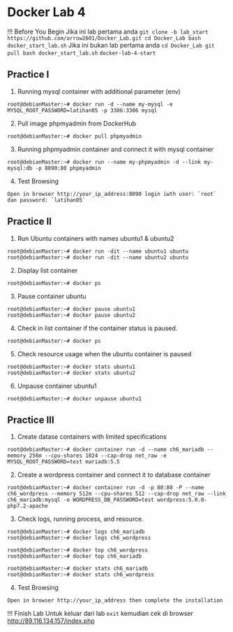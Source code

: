 # Docker Lab 4

!!! Before You Begin
    Jika ini lab pertama anda
    ```
    git clone -b lab_start https://github.com/arrow2601/Docker_Lab.git
    cd Docker_Lab
    bash docker_start_lab.sh
    ```
    Jika ini bukan lab pertama anda
    ```
    cd Docker_Lab
    git pull
    bash docker_start_lab.sh
    ```
    ```
    docker-lab-4-start
    ```

 ## Practice I  

1. Running mysql container with additional parameter (env)
```
root@debianMaster:~# docker run -d --name my-mysql -e MYSQL_ROOT_PASSWORD=latihan05 -p 3306:3306 mysql
```
2. Pull image phpmyadmin from DockerHub
```
root@debianMaster:~# docker pull phpmyadmin
```
3. Running phpmyadmin container and connect it with mysql container
```
root@debianMaster:~# docker run --name my-phpmyadmin -d --link my-mysql:db -p 8090:80 phpmyadmin
```
4. Test Browsing
```
Open in browser http://your_ip_address:8090 login iwth user: `root` dan password: `latihan05`
```

## Practice II
1. Run Ubuntu containers with names ubuntu1 & ubuntu2
```
root@debianMaster:~# docker run -dit --name ubuntu1 ubuntu
root@debianMaster:~# docker run -dit --name ubuntu2 ubuntu
```
2. Display list container
```
root@debianMaster:~# docker ps
```
3. Pause container ubuntu
```
root@debianMaster:~# docker pause ubuntu1
root@debianMaster:~# docker pause ubuntu2
```
4. Check in list container if the container status is paused.
```
root@debianMaster:~# docker ps
```
5. Check resource usage when the ubuntu container is paused
```
root@debianMaster:~# docker stats ubuntu1
root@debianMaster:~# docker stats ubuntu2
```
6. Unpause container ubuntu1
```
root@debianMaster:~# docker unpause ubuntu1
```

## Practice III
1. Create datase containers with limited specifications
```
root@debianMaster:~# docker container run -d --name ch6_mariadb --memory 256m --cpu-shares 1024 --cap-drop net_raw -e MYSQL_ROOT_PASSWORD=test mariadb:5.5
```
2. Create a wordpress container and connect it to database container
```
root@debianMaster:~# docker container run -d -p 80:80 -P --name ch6_wordpress --memory 512m --cpu-shares 512 --cap-drop net_raw --link ch6_mariadb:mysql -e WORDPRESS_DB_PASSWORD=test wordpress:5.0.0-php7.2-apache
```
3. Check logs, running process, and resource.
```
root@debianMaster:~# docker logs ch6_mariadb
root@debianMaster:~# docker logs ch6_wordpress

root@debianMaster:~# docker top ch6_wordpress
root@debianMaster:~# docker top ch6_mariadb

root@debianMaster:~# docker stats ch6_mariadb
root@debianMaster:~# docker stats ch6_wordpress
```
4. Test Browsing
```
Open in browser http://your_ip_address then complete the installation
```


!!! Finish Lab
    Untuk keluar dari lab
    `exit`
    kemudian cek di browser
    http://89.116.134.157/index.php

    